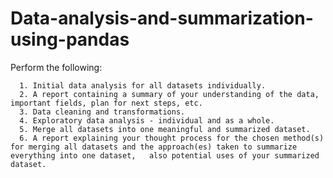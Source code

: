 # Data-analysis-and-summarization-using-pandas

   Perform the following:

      1. Initial data analysis for all datasets individually.
      2. A report containing a summary of your understanding of the data, important fields, plan for next steps, etc.
      3. Data cleaning and transformations.
      4. Exploratory data analysis - individual and as a whole.
      5. Merge all datasets into one meaningful and summarized dataset.
      6. A report explaining your thought process for the chosen method(s) for merging all datasets and the approach(es) taken to summarize everything into one dataset,   also potential uses of your summarized dataset.
